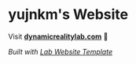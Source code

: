 
# yujnkm's Website

Visit **[dynamicrealitylab.com](http://dynamicrealitylab.com)** 🚀

_Built with [Lab Website Template](https://greene-lab.gitbook.io/lab-website-template-docs)_
